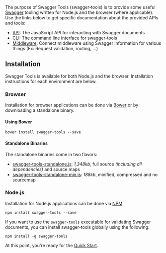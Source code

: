 The purpose of Swagger Tools (swagger-tools) is to provide some useful [Swagger][swagger] tooling written for Node.js
and the browser (where applicable).  Use the links below to get specific documentation about the provided APIs and
tools:

* [API][swagger-tools-api]: The JavaScript API for interacting with Swagger documents
* [CLI][swagger-tools-cli]: The command line interface for swagger-tools
* [Middleware][swagger-tools-middleware]: Connect middleware using Swagger information for various things
(Ex: Request validation, routing, ...)

## Installation

Swagger Tools is available for both Node.js and the browser.  Installation instructions for each environment are below.

### Browser

Installation for browser applications can be done via [Bower][bower] or by downloading a standalone binary.

#### Using Bower

```
bower install swagger-tools --save
```

#### Standalone Binaries

The standalone binaries come in two flavors:

* [swagger-tools-standalone.js](https://raw.github.com/apigee-127/swagger-tools/master/browser/swagger-tools-standalone.js): _1,348kb_, full source _(including all dependencies)_ and source maps
* [swagger-tools-standalone-min.js](https://raw.github.com/apigee-127/swagger-tools/master/browser/swagger-tools-standalone-min.js): _188kb_, minified, compressed
and no sourcemap

### Node.js

Installation for Node.js applications can be done via [NPM][npm].

```
npm install swagger-tools --save
```

If you want to use the `swagger-tools` executable for validating Swagger documents, you can install swagger-tools
globally using the following:

```
npm install -g swagger-tools
```

At this point, you're ready for the [Quick Start][quick-start].

[bower]: http://bower.io/
[npm]: npmjs.org
[quick-start]: https://github.com/apigee-127/swagger-tools/blob/master/docs/QuickStart.md
[swagger]: http://swagger.io/
[swagger-tools-api]: https://github.com/apigee-127/swagger-tools/blob/master/docs/API.md
[swagger-tools-cli]: https://github.com/apigee-127/swagger-tools/blob/master/docs/CLI.md
[swagger-tools-middleware]: https://github.com/apigee-127/swagger-tools/blob/master/docs/Middleware.md
